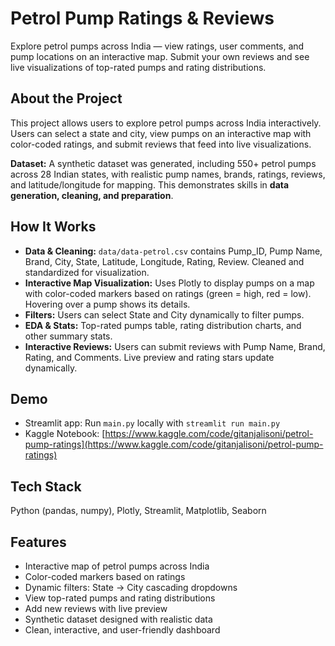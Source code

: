 # Petrol Pump Ratings & Reviews 

Explore petrol pumps across India — view ratings, user comments, and pump locations on an interactive map. Submit your own reviews and see live visualizations of top-rated pumps and rating distributions.

## About the Project
This project allows users to explore petrol pumps across India interactively. Users can select a state and city, view pumps on an interactive map with color-coded ratings, and submit reviews that feed into live visualizations.  

**Dataset:** A synthetic dataset was generated, including 550+ petrol pumps across 28 Indian states, with realistic pump names, brands, ratings, reviews, and latitude/longitude for mapping. This demonstrates skills in **data generation, cleaning, and preparation**.

## How It Works
- **Data & Cleaning:** `data/data-petrol.csv` contains Pump_ID, Pump Name, Brand, City, State, Latitude, Longitude, Rating, Review. Cleaned and standardized for visualization.
- **Interactive Map Visualization:** Uses Plotly to display pumps on a map with color-coded markers based on ratings (green = high, red = low). Hovering over a pump shows its details.
- **Filters:** Users can select State and City dynamically to filter pumps.
- **EDA & Stats:** Top-rated pumps table, rating distribution charts, and other summary stats.
- **Interactive Reviews:** Users can submit reviews with Pump Name, Brand, Rating, and Comments. Live preview and rating stars update dynamically.

## Demo
- Streamlit app: Run `main.py` locally with `streamlit run main.py`  
- Kaggle Notebook: [https://www.kaggle.com/code/gitanjalisoni/petrol-pump-ratings](https://www.kaggle.com/code/gitanjalisoni/petrol-pump-ratings)

## Tech Stack
Python (pandas, numpy), Plotly, Streamlit, Matplotlib, Seaborn

## Features
- Interactive map of petrol pumps across India  
- Color-coded markers based on ratings  
- Dynamic filters: State → City cascading dropdowns  
- View top-rated pumps and rating distributions  
- Add new reviews with live preview  
- Synthetic dataset designed with realistic data  
- Clean, interactive, and user-friendly dashboard
